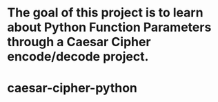 # The goal of this project is to learn about Python Function Parameters through a Caesar Cipher encode/decode project.
# caesar-cipher-python